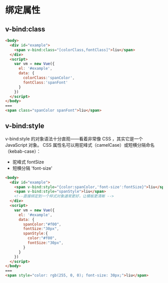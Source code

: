 # 绑定属性

## v-bind:class

```html
<body>
  <div id="example">
    <span v-bind:class="[colorClass,fontClass]">liu</span>
  </div>
  <script>
    var vm = new Vue({
      el: '#example',  
      data: {
        colorClass:'spanColor',
        fontClass:'spanFont'
      }
    })
  </script>
</body>
===
<span class="spanColor spanFont">liu</span>
```

## v-bind:style 
v-bind:style 的对象语法十分直观——看着非常像 CSS ，其实它是一个 JavaScript 对象。
CSS 属性名可以用驼峰式（camelCase）或短横分隔命名（kebab-case）：
- 驼峰式 fontSize
- 短横分隔 'font-size'

```html
<body>
  <div id="example">
    <span v-bind:style="{color:spanColor,'font-size':fontSize}">liu</span>
    <span v-bind:style="spanStyle">liu</span> 
    <!--直接绑定到一个样式对象通常更好，让模板更清晰 -->
  </div>
  <script>
    var vm = new Vue({
      el: '#example',  
      data: {
        spanColor:"#f00",
        fontSize:"30px",
        spanStyle:{
          color:"#f00",
          fontSize:"30px",
        }
      }
    })
  </script>
</body>
===
<span style="color: rgb(255, 0, 0); font-size: 30px;">liu</span>
```
